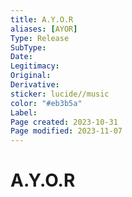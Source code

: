 ```yaml
---
title: A.Y.O.R
aliases: [AYOR]
Type: Release
SubType: 
Date: 
Legitimacy: 
Original: 
Derivative: 
sticker: lucide//music
color: "#eb3b5a"
Label: 
Page created: 2023-10-31
Page modified: 2023-11-07
---
```


# A.Y.O.R
